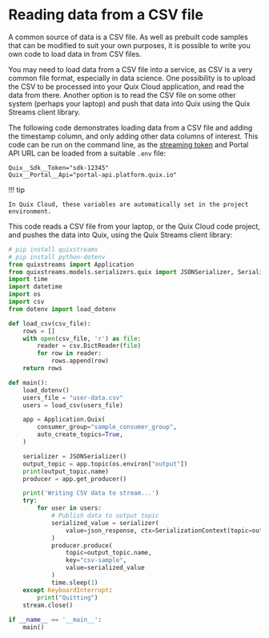 # Reading data from a CSV file

A common source of data is a CSV file. As well as prebuilt code samples that can be modified to suit your own purposes, it is possible to write you own code to load data in from CSV files. 

You may need to load data from a CSV file into a service, as CSV is a very common file format, especially in data science. One possibility is to upload the CSV to be processed into your Quix Cloud application, and read the data from there. Another option is to read the CSV file on some other system (perhaps your laptop) and push that data into Quix using the Quix Streams client library.

The following code demonstrates loading data from a CSV file and adding the timestamp column, and only adding other data columns of interest. This code can be run on the command line, as the [streaming token](../../develop/authentication/streaming-token.md) and Portal API URL can be loaded from a suitable `.env` file:

```
Quix__Sdk__Token="sdk-12345"
Quix__Portal__Api="portal-api.platform.quix.io"
```

!!! tip

    In Quix Cloud, these variables are automatically set in the project environment.

This code reads a CSV file from your laptop, or the Quix Cloud code project, and pushes the data into Quix, using the Quix Streams client library:

``` python 
# pip install quixstreams
# pip install python-dotenv
from quixstreams import Application
from quixstreams.models.serializers.quix import JSONSerializer, SerializationContext
import time
import datetime
import os
import csv
from dotenv import load_dotenv

def load_csv(csv_file):
    rows = []
    with open(csv_file, 'r') as file:
        reader = csv.DictReader(file)
        for row in reader:
            rows.append(row)
    return rows

def main():
    load_dotenv()
    users_file = "user-data.csv"
    users = load_csv(users_file)

    app = Application.Quix(
        consumer_group="sample_consumer_group",
        auto_create_topics=True,
    )

    serializer = JSONSerializer()
    output_topic = app.topic(os.environ["output"])
    print(output_topic.name)
    producer = app.get_producer()

    print('Writing CSV data to stream...')
    try:
        for user in users:
            # Publish data to output topic
            serialized_value = serializer(
                value=json_response, ctx=SerializationContext(topic=output_topic.name)
            )
            producer.produce(
                topic=output_topic.name,
                key="csv-sample",
                value=serialized_value
            )
            time.sleep(1)
    except KeyboardInterrupt:        
        print("Quitting")
    stream.close()
    
if __name__ == '__main__':
    main()
```

